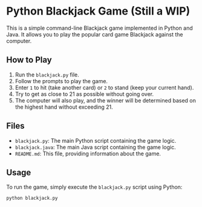 # Python Blackjack Game (Still a WIP)

This is a simple command-line Blackjack game implemented in Python and Java. It allows you to play the popular card game Blackjack against the computer.

## How to Play

1. Run the `blackjack.py` file.
2. Follow the prompts to play the game.
3. Enter `1` to hit (take another card) or `2` to stand (keep your current hand).
4. Try to get as close to 21 as possible without going over.
5. The computer will also play, and the winner will be determined based on the highest hand without exceeding 21.

## Files

- `blackjack.py`: The main Python script containing the game logic.
- `blackjack.java`: The main Java script containing the game logic.
- `README.md`: This file, providing information about the game.

## Usage

To run the game, simply execute the `blackjack.py` script using Python:

```bash
python blackjack.py
